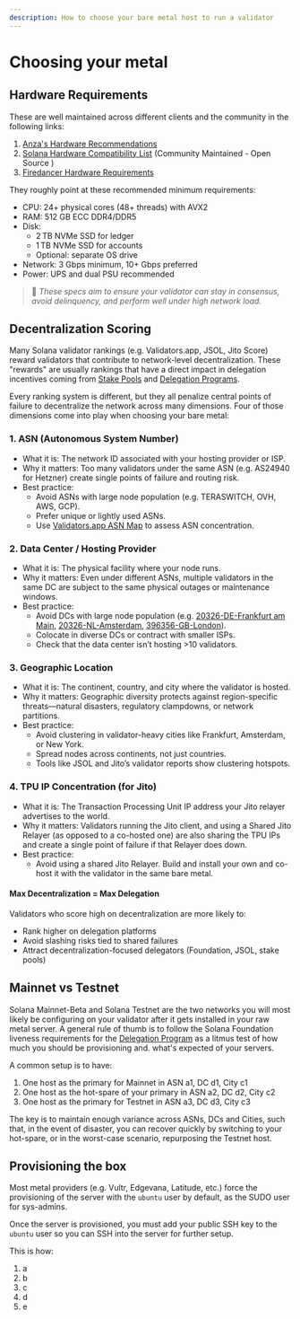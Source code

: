 ```yaml
---
description: How to choose your bare metal host to run a validator
---
```


# Choosing your metal

## Hardware Requirements

These are well maintained across different clients and the community in the following links:

1. [Anza's Hardware Recommendations](https://docs.anza.xyz/operations/requirements#hardware-recommendations)&#x20;
2. [Solana Hardware Compatibility List](https://solanahcl.org/) (Community Maintained - Open Source )
3. [Firedancer Hardware Requirements](https://docs.firedancer.io/guide/getting-started.html#hardware-requirements)

They roughly point at these recommended minimum requirements:

* CPU: 24+ physical cores (48+ threads) with AVX2
* RAM: 512 GB ECC DDR4/DDR5
* Disk:
  * 2 TB NVMe SSD for ledger
  * 1 TB NVMe SSD for accounts
  * Optional: separate OS drive
* Network: 3 Gbps minimum, 10+ Gbps preferred
* Power: UPS and dual PSU recommended

> 🎯 _These specs aim to ensure your validator can stay in consensus, avoid delinquency, and perform well under high network load._

## Decentralization Scoring

Many Solana validator rankings (e.g. Validators.app, JSOL, Jito Score) reward validators that contribute to network-level decentralization. These "rewards" are usually rankings that have a direct impact in delegation incentives coming from [Stake Pools](../validator-stake/stake-pools.md) and [Delegation Programs](../validator-stake/sfdp.md).&#x20;

Every ranking system is different, but they all penalize central points of failure to decentralize the network across many dimensions. Four of those dimensions come into play when choosing your bare metal:&#x20;

### 1. ASN (Autonomous System Number)

* What it is: The network ID associated with your hosting provider or ISP.
* Why it matters: Too many validators under the same ASN (e.g. AS24940 for Hetzner) create single points of failure and routing risk.
* Best practice:
  * Avoid ASNs with large node population (e.g. TERASWITCH, OVH, AWS, GCP).
  * Prefer unique or lightly used ASNs.
  * Use [Validators.app ASN Map](https://validators.app/asn-map) to assess ASN concentration.

### 2. Data Center / Hosting Provider

* What it is: The physical facility where your node runs.
* Why it matters: Even under different ASNs, multiple validators in the same DC are subject to the same physical outages or maintenance windows.
* Best practice:
  * Avoid DCs with large node population (e.g. [20326-DE-Frankfurt am Main](https://www.validators.app/data-centers/20326-DE-Frankfurt%20am%20Main?locale=en\&network=mainnet), [20326-NL-Amsterdam](https://www.validators.app/data-centers/20326-NL-Amsterdam?locale=en\&network=mainnet), [396356-GB-London](https://www.validators.app/data-centers/396356-GB-London?locale=en\&network=mainnet)).
  * Colocate in diverse DCs or contract with smaller ISPs.
  * Check that the data center isn’t hosting >10 validators.

### 3. Geographic Location

* What it is: The continent, country, and city where the validator is hosted.
* Why it matters: Geographic diversity protects against region-specific threats—natural disasters, regulatory clampdowns, or network partitions.
* Best practice:
  * Avoid clustering in validator-heavy cities like Frankfurt, Amsterdam, or New York.
  * Spread nodes across continents, not just countries.
  * Tools like JSOL and Jito’s validator reports show clustering hotspots.

### 4. TPU IP Concentration (for Jito)

* What it is: The Transaction Processing Unit IP address your Jito relayer advertises to the world.
* Why it matters: Validators running the Jito client, and using a Shared Jito Relayer (as opposed to a co-hosted one) are also sharing the TPU IPs and create a single point of failure if that Relayer does down.
* Best practice:
  * Avoid using a shared Jito Relayer. Build and install your own and co-host it with the validator in the same bare metal.

#### Max Decentralization = Max Delegation

Validators who score high on decentralization are more likely to:

* Rank higher on delegation platforms
* Avoid slashing risks tied to shared failures
* Attract decentralization-focused delegators (Foundation, JSOL, stake pools)

## Mainnet vs Testnet

Solana Mainnet-Beta and Solana Testnet are the two networks you will most likely be configuring on your validator after it gets installed in your raw metal server. A general rule of thumb is to follow the Solana Foundation liveness requirements for the [Delegation Program](https://solana.org/delegation-program) as a litmus test of how much you should be provisioning and. what's expected of your servers.

A common setup is to have:

1. One host as the primary for Mainnet in ASN a1, DC d1, City c1
2. One host as the hot-spare of your primary in ASN a2, DC d2, City c2
3. One host as the primary for Testnet in ASN a3, DC d3, City c3

The key is to maintain enough variance across ASNs, DCs and Cities, such that, in the event of disaster, you can recover quickly by switching to your hot-spare, or in the worst-case scenario, repurposing the Testnet host.

## Provisioning the box

Most metal providers (e.g. Vultr, Edgevana, Latitude, etc.) force the provisioning of the server with the `ubuntu` user by default, as the SUDO user for sys-admins.

Once the server is provisioned, you must add your public SSH key to the `ubuntu` user so you can SSH into the server for further setup.

This is how:

1. a
2. b
3. c
4. d
5. e
